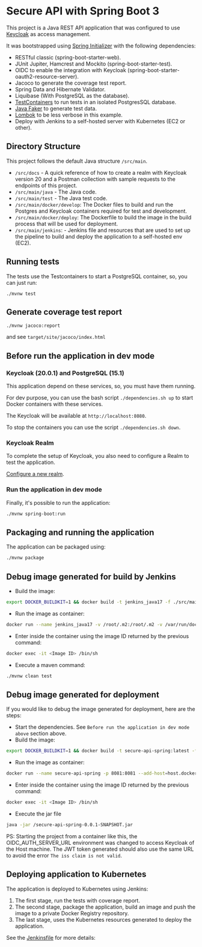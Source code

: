 # Secure API with Spring Boot 3

This project is a Java REST API application that was configured to use [Keycloak](https://www.keycloak.org) as access management.

It was bootstrapped using [Spring Initializer](https://start.spring.io/) with the following dependencies:
- RESTful classic (spring-boot-starter-web).
- JUnit Jupiter, Hamcrest and Mockito (spring-boot-starter-test).
- OIDC to enable the integration with Keycloak (spring-boot-starter-oauth2-resource-server).
- Jacoco to generate the coverage test report.
- Spring Data and Hibernate Validator.
- Liquibase (With PostgreSQL as the database).
- [TestContainers](https://www.testcontainers.org/) to run tests in an isolated PostgresSQL database.
- [Java Faker](http://github.com/DiUS/java-faker) to generate test data.
- [Lombok](https://projectlombok.org/) to be less verbose in this example.
- Deploy with Jenkins to a self-hosted server with Kubernetes (EC2 or other).

## Directory Structure

This project follows the default Java structure `/src/main`.

- `/src/docs` - A quick reference of how to create a realm with Keycloak version 20 and a Postman collection with sample requests to the endpoints of this project.
- `/src/main/java` - The Java code.
- `/src/main/test` - The Java test code.
- `/src/main/docker/develop`: The Docker files to build and run the Postgres and Keycloak containers required for test and development.
- `/src/main/docker/deploy`: The Dockerfile to build the image in the build process that will be used for deployment.
- `/src/main/jenkins`: - Jenkins file and resources that are used to set up the pipeline to build and deploy the application to a self-hosted env (EC2).

## Running tests

The tests use the Testcontainers to start a PostgreSQL container, so, you can just run:

`./mvnw test`

## Generate coverage test report 

`./mvnw jacoco:report`

and see `target/site/jacoco/index.html`

## Before run the application in dev mode

### Keycloak (20.0.1) and PostgreSQL (15.1)

This application depend on these services, so, you must have them running.

For dev purpose, you can use the bash script `./dependencies.sh up` to start Docker containers with these services.

The Keycloak will be available at `http://localhost:8080`.

To stop the containers you can use the script `./dependencies.sh down`.

### Keycloak Realm

To complete the setup of Keycloak, you also need to configure a Realm to test the application.

[Configure a new realm](./docs/create-new-realm-keycloak-20.pdf).

### Run the application in dev mode

Finally, it's possible to run the application:
```bash
./mvnw spring-boot:run
```

## Packaging and running the application

The application can be packaged using:
```bash
./mvnw package
```

## Debug image generated for build by Jenkins

- Build the image:
```bash
export DOCKER_BUILDKIT=1 && docker build -t jenkins_java17 -f ./src/main/jenkins/Dockerfile . --no-cache
```
- Run the image as container:
```bash
docker run --name jenkins_java17 -v /root/.m2:/root/.m2 -v /var/run/docker.sock:/var/run/docker.sock -v $(pwd):/var/lib/secure-api-spring -w /var/lib/secure-api-spring -d jenkins_java17 sleep infinity
```
- Enter inside the container using the image ID returned by the previous command:
```bash
docker exec -it <Image ID> /bin/sh
```
- Execute a maven command:
```bash
./mvnw clean test
```

## Debug image generated for deployment

If you would like to debug the image generated for deployment, here are the steps:

- Start the dependencies. See `Before run the application in dev mode above` section above. 
- Build the image:
```bash
export DOCKER_BUILDKIT=1 && docker build -t secure-api-spring:latest -f ./src/main/docker/deploy/Dockerfile . --no-cache
```
- Run the image as container:
```bash
docker run --name secure-api-spring -p 8081:8081 --add-host=host.docker.internal:host-gateway  --env DATASOURCE_JDBC_URL=jdbc:postgresql://host.docker.internal:5432/app_dev --env OIDC_AUTH_SERVER_URL=http://host.docker.internal:8080/realms/app --env LOG_LEVEL=DEBUG -d secure-api-spring sleep infinity
```
- Enter inside the container using the image ID returned by the previous command:
```bash
docker exec -it <Image ID> /bin/sh
```
- Execute the jar file
```bash
java -jar /secure-api-spring-0.0.1-SNAPSHOT.jar
```

PS: Starting the project from a container like this, the OIDC_AUTH_SERVER_URL environment was changed to access Keycloak of the Host machine. The JWT token generated should also use the same URL to avoid the error `The iss claim is not valid`.

## Deploying application to Kubernetes

The application is deployed to Kubernetes using Jenkins:

1. The first stage, run the tests with coverage report.
2. The second stage, package the application, build an image and push the image to a private Docker Registry repository.
3. The last stage, uses the Kubernetes resources generated to deploy the application.

See the [Jenkinsfile](./src/main/jenkins/Jenkinsfile) for more details:
